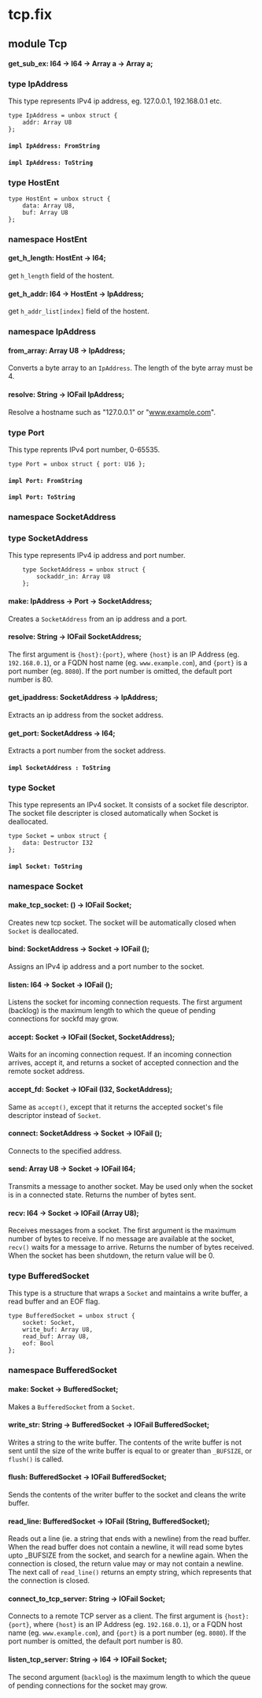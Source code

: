 # tcp.fix

## module Tcp

#### get_sub_ex: I64 -> I64 -> Array a -> Array a;

### type IpAddress

This type represents IPv4 ip address,
eg. 127.0.0.1, 192.168.0.1 etc.

```
type IpAddress = unbox struct {
    addr: Array U8
};
```
#### `impl IpAddress: FromString`

#### `impl IpAddress: ToString`

### type HostEnt

```
type HostEnt = unbox struct {
    data: Array U8,
    buf: Array U8
};
```
### namespace HostEnt

#### get_h_length: HostEnt -> I64;

get `h_length` field of the hostent.

#### get_h_addr: I64 -> HostEnt -> IpAddress;

get `h_addr_list[index]` field of the hostent.

### namespace IpAddress

#### from_array: Array U8 -> IpAddress;

Converts a byte array to an `IpAddress`. The length of the byte array must be 4.

#### resolve: String -> IOFail IpAddress;

Resolve a hostname such as "127.0.0.1" or "www.example.com".

### type Port

This type reprents IPv4 port number, 0-65535.

```
type Port = unbox struct { port: U16 };
```
#### `impl Port: FromString`

#### `impl Port: ToString`

### namespace SocketAddress

### type SocketAddress

This type represents IPv4 ip address and port number.

```
    type SocketAddress = unbox struct {
        sockaddr_in: Array U8
    };
```
#### make: IpAddress -> Port -> SocketAddress;

Creates a `SocketAddress` from an ip address and a port.

#### resolve: String -> IOFail SocketAddress;

The first argument is `{host}:{port}`, where `{host}` is an IP Address (eg. `192.168.0.1`),
or a FQDN host name (eg. `www.example.com`), and `{port}` is a port number (eg. `8080`).
If the port number is omitted, the default port number is 80.

#### get_ipaddress: SocketAddress -> IpAddress;

Extracts an ip address from the socket address.

#### get_port: SocketAddress -> I64;

Extracts a port number from the socket address.

#### `impl SocketAddress : ToString`

### type Socket

This type represents an IPv4 socket.
It consists of a socket file descriptor.
The socket file descripter is closed automatically when Socket is deallocated.

```
type Socket = unbox struct {
    data: Destructor I32
};
```
#### `impl Socket: ToString`

### namespace Socket

#### make_tcp_socket: () -> IOFail Socket;

Creates new tcp socket.
The socket will be automatically closed when `Socket` is deallocated.

#### bind: SocketAddress -> Socket -> IOFail ();

Assigns an IPv4 ip address and a port number to the socket.

#### listen: I64 -> Socket -> IOFail ();

Listens the socket for incoming connection requests.
The first argument (backlog) is the maximum length to which the queue of pending connections for sockfd may grow.

#### accept: Socket -> IOFail (Socket, SocketAddress);

Waits for an incoming connection request. If an incoming connection arrives, accept it,
and returns a socket of accepted connection and the remote socket address.

#### accept_fd: Socket -> IOFail (I32, SocketAddress);

Same as `accept()`, except that it returns the accepted socket's file descriptor instead of `Socket`.

#### connect: SocketAddress -> Socket -> IOFail ();

Connects to the specified address.

#### send: Array U8 -> Socket -> IOFail I64;

Transmits a message to another socket.
May be used only when the socket is in a connected state.
Returns the number of bytes sent.

#### recv: I64 -> Socket -> IOFail (Array U8);

Receives messages from a socket.
The first argument is the maximum number of bytes to receive.
If no message are available at the socket, `recv()` waits for a message to arrive.
Returns the number of bytes received.
When the socket has been shutdown, the return value will be 0.

### type BufferedSocket

This type is a structure that wraps a `Socket` and maintains a write buffer, a read buffer and an EOF flag.

```
type BufferedSocket = unbox struct {
    socket: Socket,
    write_buf: Array U8,
    read_buf: Array U8,
    eof: Bool
};
```
### namespace BufferedSocket

#### make: Socket -> BufferedSocket;

Makes a `BufferedSocket` from a `Socket`.

#### write_str: String -> BufferedSocket -> IOFail BufferedSocket;

Writes a string to the write buffer. The contents of the write buffer is not sent
until the size of the write buffer is equal to or greater than `_BUFSIZE`, or `flush()` is called.

#### flush: BufferedSocket -> IOFail BufferedSocket;

Sends the contents of the writer buffer to the socket and cleans the write buffer.

#### read_line: BufferedSocket -> IOFail (String, BufferedSocket);

Reads out a line (ie. a string that ends with a newline) from the read buffer.
When the read buffer does not contain a newline, it will read some bytes upto
_BUFSIZE from the socket, and search for a newline again.
When the connection is closed, the return value may or may not contain a newline.
The next call of `read_line()` returns an empty string, which represents that the connection is closed.

#### connect_to_tcp_server: String  -> IOFail Socket;

Connects to a remote TCP server as a client.
The first argument is `{host}:{port}`, where `{host}` is an IP Address (eg. `192.168.0.1`),
or a FQDN host name (eg. `www.example.com`), and `{port}` is a port number (eg. `8080`).
If the port number is omitted, the default port number is 80.

#### listen_tcp_server: String -> I64 -> IOFail Socket;

The second argument (`backlog`) is the maximum length to which the queue of pending connections
for the socket may grow.

